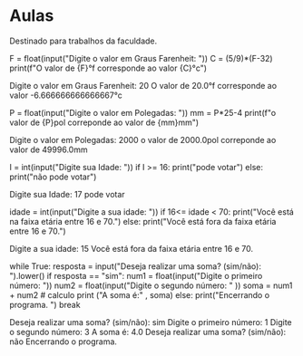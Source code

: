 # Aulas
Destinado para trabalhos da faculdade.

F = float(input("Digite o valor em Graus Farenheit: "))
C = (5/9)*(F-32)
print(f"O valor de {F}°f corresponde ao valor {C}°c")
     
Digite o valor em Graus Farenheit: 20
O valor de 20.0°f corresponde ao valor -6.666666666666667°c

P = float(input("Digite o valor em Polegadas: "))
mm = P*25-4
print(f"o valor de {P}pol correponde ao valor de {mm}mm")

     
Digite o valor em Polegadas: 2000
o valor de 2000.0pol correponde ao valor de 49996.0mm

I = int(input("Digite sua Idade: "))
if I >= 16:
   print("pode votar")
else:
   print("não pode votar")
     
Digite sua Idade: 17
pode votar

idade = int(input("Digite a sua idade: "))
if 16<= idade < 70:
  print("Você está na faixa etária entre 16 e 70.")
else:
  print("Você está fora da faixa etária entre 16 e 70.")
     
Digite a sua idade: 15
Você está fora da faixa etária entre 16 e 70.

while True:
    resposta = input("Deseja realizar uma soma? (sim/não): ").lower()
    if resposta == "sim":
        num1 = float(input("Digite o primeiro número: "))
        num2 = float(input("Digite o segundo número: " ))
        soma = num1 + num2 # calculo
        print ("A soma é:" , soma)
    else:
        print("Encerrando o programa. ")
        break
     
Deseja realizar uma soma? (sim/não): sim
Digite o primeiro número: 1
Digite o segundo número: 3
A soma é: 4.0
Deseja realizar uma soma? (sim/não): não
Encerrando o programa. 
